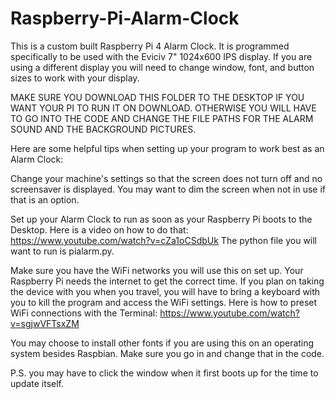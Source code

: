 # Raspberry-Pi-Alarm-Clock
This is a custom built Raspberry Pi 4 Alarm Clock. It is programmed specifically to be used with the Eviciv 7" 1024x600 IPS display. If you are using a different display you will need to change window, font, and button sizes to work with your display.

MAKE SURE YOU DOWNLOAD THIS FOLDER TO THE DESKTOP IF YOU WANT YOUR PI TO RUN IT ON DOWNLOAD. OTHERWISE YOU WILL HAVE TO GO INTO THE CODE AND CHANGE THE FILE PATHS FOR THE ALARM SOUND AND THE BACKGROUND PICTURES.

Here are some helpful tips when setting up your program to work best as an Alarm Clock:

Change your machine's settings so that the screen does not turn off and no screensaver is displayed. You may want to dim the screen when not in use if that is an option.

Set up your Alarm Clock to run as soon as your Raspberry Pi boots to the Desktop. Here is a video on how to do that: https://www.youtube.com/watch?v=cZa1oCSdbUk The python file you will want to run is pialarm.py.

Make sure you have the WiFi networks you will use this on set up. Your Raspberry Pi needs the internet to get the correct time. If you plan on taking the device with you when you travel, you will have to bring a keyboard with you to kill the program and access the WiFi settings. Here is how to preset WiFi connections with the Terminal: https://www.youtube.com/watch?v=sgjwVFTsxZM

You may choose to install other fonts if you are using this on an operating system besides Raspbian. Make sure you go in and change that in the code.

P.S. you may have to click the window when it first boots up for the time to update itself.
